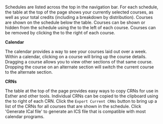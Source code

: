 Schedules are listed across the top in the navigation bar. For each schedule, the table at the top of the page shows your currently selected courses, as well as your total credits (including a breakdown by distribution). Courses are shown on the schedule below the table. Courses can be shown or hidden from the schedule using the <span class='glyphicon glyphicon-eye-open'></span> to the left of each course. Courses can be removed by clicking the <span class='glyphicon glyphicon-remove'></span> to the right of each course.

__Calendar__

The calendar provides a way to see your courses laid out over a week. Within a calendar, clicking on a course will bring up the course details.
Dragging a course allows you to view other sections of that same course. Dropping the course on an alternate section will switch the current course to the alternate section.

__CRNs__

The table at the top of the page provides easy ways to copy CRNs for use in Esther and other tools. Individual CRNs can be copied to the clipboard using the <span class='glyphicon glyphicon-paperclip'></span> to right of each CRN. Click the `Export Current CRNs` button to bring up a list of the CRNs for all courses that are shown in the schedule. Click 'Generate ICal file' to generate an ICS file that is compatible with most calendar programs.
